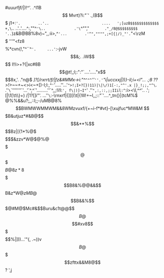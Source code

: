 #uuurfjf/|)!^'.                            .^l1B$$$$$$$$$$$$$$$$$$$$$$
Mvrt)?i:"`'                                    .,(B$$$$$$$$$$$$$$$$$$$
j1+:`'.        ..'..                        ....   ';[uzB$$$$$$$$$$$$$
+,\`.. ..'..'....^:,""^`'\..             .'\`^"","`       ."_/8@$$$$$$$$$
'..`)z&B@BB%8v)~",,:ii>,^`'...        .'^","""",;+[{|/)_"'.`"<\rzM$$$$$
'''"<fz8$$$$$$$$%*cvn{!,"^``^`'.     ...'`:-jvW$$$$$$$$$$&;.   .iW$$$$
I!!i>+?{|xc#8B$$$$$$@t!,;l;:":"`....'....."x$$$$$$$$$$$$8x,'.    ."n@$
_]?[/rxrrt/f/\|fz&#MMx->i:"^`^"^`''`''.'`"i|uccxxj|))}-iI;i+<l"... .;8
??>!>~~+_~<>i<~+[)-I;l:,^`'`'.....''...'`">!;I+?[})11)|\|\/)1[-:,"^'.x
|}_!;;,"^\`.          .''`\`\`'''''''\`'...'\`^,^\`'.........''\`^,,;!i!l:`',
f\|)]~I"`'         .''`",:,::,;;IIil:^`:i><\l,^^'..     .';[|\1[\t\\\\}+)
/|1?[]i"'.  ...''`\`:-\rnxrf|{]][(\t|{!lll!+~I,,;::"`'....^_tn{}|(tcM%$
@%%&&u?;,,::I;;-/uMB@8%$$BWMWWMMWM&&8WMzvuxf/{+~i-f*#vt}-[\xujfuc*MW&M
$$$B&utjuz*#&B@$$$$&**%$$$$$$$$$$$$$$$$$$$$Bz|[{1\*%@$$$%*cB%8%@$$$$$$
$$$&zzv*W@$@%@$$$$$$$@$$$$$$$$$$$$$$$$$$$$$%M#W8%@@$$$B@8z*8$$$$$$$$$$
$$$$$$B8&%@@&&$$$$$$$$$$$$$$$$$$$$$$$$$$$$$$$$$$$$$$B&z*W$@zMB@$$$$$$$
$$$$$$$$B&&%$$$$$$$$$$$$%$@#M@$Mc#&$$Buru&c1t@@$$$$B@%B$$$$#xv8$$$$$$$
$$$$$$$$$$$$$$$$$$$$$$$$$$%|]))...'"{,  .~))v$$$$$$$$$$$$$$B@%/;?t*B$$
$$$$$$$$$$$$$$$$$$$$$$$$$$$$$$$zfttx&&M8@$$$$$$$$$$$$$$$$$$$$$$?   ',j
